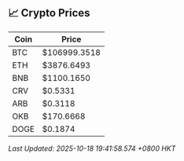 ## 📈 Crypto Prices

| Coin | Price |
| ---- | ----- |
| BTC | $106999.3518 |
| ETH | $3876.6493 |
| BNB | $1100.1650 |
| CRV | $0.5331 |
| ARB | $0.3118 |
| OKB | $170.6668 |
| DOGE | $0.1874 |

_Last Updated: 2025-10-18 19:41:58.574 +0800 HKT_